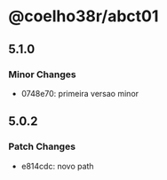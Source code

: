 # @coelho38r/abct01

## 5.1.0

### Minor Changes

- 0748e70: primeira versao minor

## 5.0.2

### Patch Changes

- e814cdc: novo path
